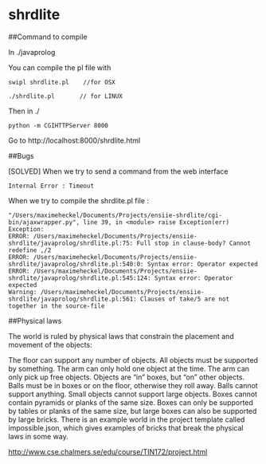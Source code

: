 # shrdlite


##Command to compile

In ./javaprolog

You can compile the pl file with 

    swipl shrdlite.pl    //for OSX

    ./shrdlite.pl       // for LINUX

Then in ./

    python -m CGIHTTPServer 8000

Go to http://localhost:8000/shrdlite.html


##Bugs

[SOLVED] When we try to send a command from the web interface

    Internal Error : Timeout

When we try to compile the shrdlite.pl file :

    "/Users/maximeheckel/Documents/Projects/ensiie-shrdlite/cgi-bin/ajaxwrapper.py", line 39, in <module> raise Exception(err) 
    Exception:
    ERROR: /Users/maximeheckel/Documents/Projects/ensiie-shrdlite/javaprolog/shrdlite.pl:75: Full stop in clause-body? Cannot redefine ,/2 
    ERROR: /Users/maximeheckel/Documents/Projects/ensiie-shrdlite/javaprolog/shrdlite.pl:540:0: Syntax error: Operator expected 
    ERROR: /Users/maximeheckel/Documents/Projects/ensiie-shrdlite/javaprolog/shrdlite.pl:545:124: Syntax error: Operator expected 
    Warning: /Users/maximeheckel/Documents/Projects/ensiie-shrdlite/javaprolog/shrdlite.pl:561: Clauses of take/5 are not together in the source-file

##Physical laws

The world is ruled by physical laws that constrain the placement and movement of the objects:

The floor can support any number of objects.
All objects must be supported by something.
The arm can only hold one object at the time.
The arm can only pick up free objects.
Objects are “in” boxes, but “on” other objects.
Balls must be in boxes or on the floor, otherwise they roll away.
Balls cannot support anything.
Small objects cannot support large objects.
Boxes cannot contain pyramids or planks of the same size.
Boxes can only be supported by tables or planks of the same size, but large boxes can also be supported by large bricks.
There is an example world in the project template called impossible.json, which gives examples of bricks that break the physical laws in some way.

http://www.cse.chalmers.se/edu/course/TIN172/project.html
